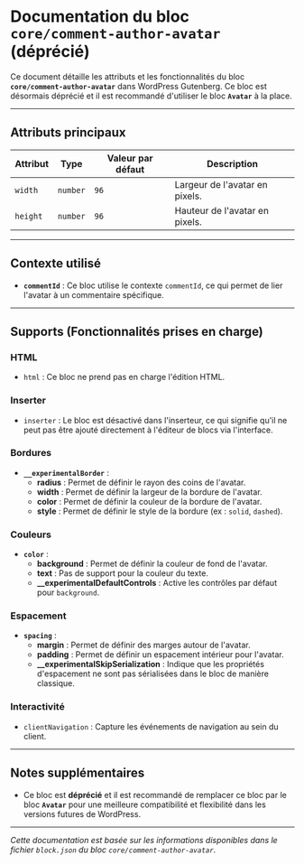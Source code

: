 # Documentation du bloc `core/comment-author-avatar` (déprécié)

Ce document détaille les attributs et les fonctionnalités du bloc **`core/comment-author-avatar`** dans WordPress Gutenberg. Ce bloc est désormais déprécié et il est recommandé d'utiliser le bloc **`Avatar`** à la place.

---

## Attributs principaux

| **Attribut**        | **Type**   | **Valeur par défaut** | **Description**                                                               |
|---------------------|------------|-----------------------|-------------------------------------------------------------------------------|
| `width`             | `number`   | `96`                  | Largeur de l'avatar en pixels.                                                |
| `height`            | `number`   | `96`                  | Hauteur de l'avatar en pixels.                                                |

---

## Contexte utilisé

- **`commentId`** : Ce bloc utilise le contexte `commentId`, ce qui permet de lier l'avatar à un commentaire spécifique.

---

## Supports (Fonctionnalités prises en charge)

### **HTML**
- `html` : Ce bloc ne prend pas en charge l'édition HTML.

### **Inserter**
- `inserter` : Le bloc est désactivé dans l'inserteur, ce qui signifie qu'il ne peut pas être ajouté directement à l'éditeur de blocs via l'interface.

### **Bordures**
- **`__experimentalBorder`** :
  - **radius** : Permet de définir le rayon des coins de l'avatar.
  - **width** : Permet de définir la largeur de la bordure de l'avatar.
  - **color** : Permet de définir la couleur de la bordure de l'avatar.
  - **style** : Permet de définir le style de la bordure (ex : `solid`, `dashed`).

### **Couleurs**
- **`color`** :
  - **background** : Permet de définir la couleur de fond de l'avatar.
  - **text** : Pas de support pour la couleur du texte.
  - **__experimentalDefaultControls** : Active les contrôles par défaut pour `background`.

### **Espacement**
- **`spacing`** :
  - **margin** : Permet de définir des marges autour de l'avatar.
  - **padding** : Permet de définir un espacement intérieur pour l'avatar.
  - **__experimentalSkipSerialization** : Indique que les propriétés d'espacement ne sont pas sérialisées dans le bloc de manière classique.

### **Interactivité**
- `clientNavigation` : Capture les événements de navigation au sein du client.

---

## Notes supplémentaires
- Ce bloc est **déprécié** et il est recommandé de remplacer ce bloc par le bloc **`Avatar`** pour une meilleure compatibilité et flexibilité dans les versions futures de WordPress.

---

*Cette documentation est basée sur les informations disponibles dans le fichier `block.json` du bloc `core/comment-author-avatar`.* 
